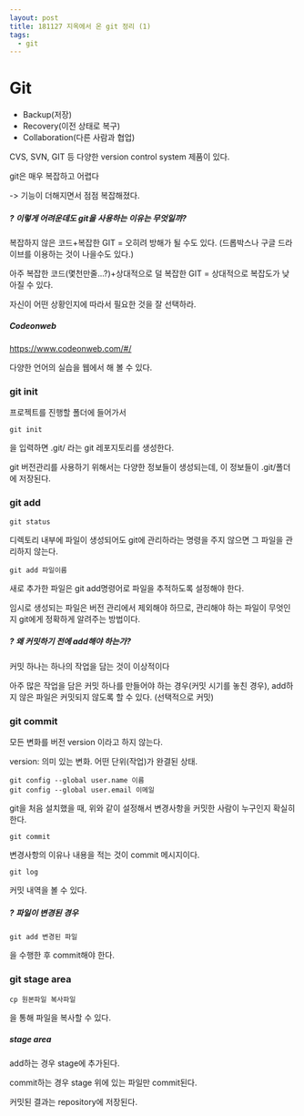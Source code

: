 ```yaml
---
layout: post
title: 181127 지옥에서 온 git 정리 (1)
tags:
  - git
---
```



# Git

- Backup(저장)
- Recovery(이전 상태로 복구)
- Collaboration(다른 사람과 협업)



CVS, SVN, GIT 등 다양한 version control system 제품이 있다.

git은 매우 복잡하고 어렵다 

-> 기능이 더해지면서 점점 복잡해졌다.



##### ? 이렇게 어려운데도 git을 사용하는 이유는 무엇일까?

복잡하지 않은 코드+복잡한 GIT = 오히려 방해가 될 수도 있다. (드롭박스나 구글 드라이브를 이용하는 것이 나을수도 있다.)

아주 복잡한 코드(몇천만줄...?)+상대적으로 덜 복잡한 GIT = 상대적으로 복잡도가 낮아질 수 있다.

자신이 어떤 상황인지에 따라서 필요한 것을 잘 선택하라.



##### Codeonweb

https://www.codeonweb.com/#/

다양한 언어의 실습을 웹에서 해 볼 수 있다.



### git init

프로젝트를 진행할 폴더에 들어가서

```git
git init
```

을 입력하면 .git/ 라는 git 레포지토리를 생성한다.

git 버전관리를 사용하기 위해서는 다양한 정보들이 생성되는데, 이 정보들이 .git/폴더에 저장된다.



### git add

```
git status
```

디렉토리 내부에 파일이 생성되어도 git에 관리하라는 명령을 주지 않으면 그 파일을 관리하지 않는다.

```
git add 파일이름
```

새로 추가한 파일은 git add명령어로 파일을 추적하도록 설정해야 한다.

임시로 생성되는 파일은 버전 관리에서 제외해야 하므로, 관리해야 하는 파일이 무엇인지 git에게 정확하게 알려주는 방법이다.

##### ? 왜 커밋하기 전에 add해야 하는가?

커밋 하나는 하나의 작업을 담는 것이 이상적이다

아주 많은 작업을 담은 커밋 하나를 만들어야 하는 경우(커밋 시기를 놓친 경우), add하지 않은 파일은 커밋되지 않도록 할 수 있다. (선택적으로 커밋)

### git commit

모든 변화를 버전 version 이라고 하지 않는다.

version: 의미 있는 변화. 어떤 단위(작업)가 완결된 상태.

```
git config --global user.name 이름
git config --global user.email 이메일
```

git을 처음 설치했을 때, 위와 같이 설정해서 변경사항을 커밋한 사람이 누구인지 확실히 한다.

```
git commit
```

변경사항의 이유나 내용을 적는 것이 commit 메시지이다.

```
git log
```

커밋 내역을 볼 수 있다.



##### ? 파일이 변경된 경우

```
git add 변경된 파일 
```

을 수행한 후 commit해야 한다.



### git stage area

```
cp 원본파일 복사파일
```

을 통해 파일을 복사할 수 있다.



##### stage area

add하는 경우 stage에 추가된다.

commit하는 경우 stage 위에 있는 파일만 commit된다.

커밋된 결과는 repository에 저장된다.